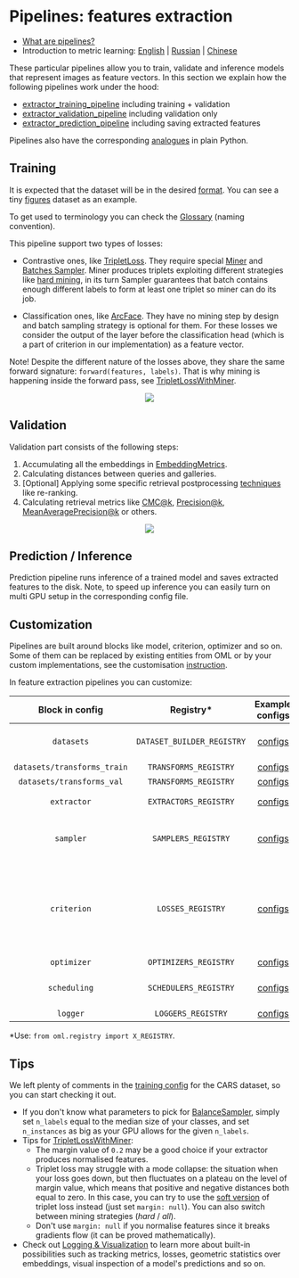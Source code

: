 # Pipelines: features extraction

* [What are pipelines?](https://open-metric-learning.readthedocs.io/en/latest/oml/pipelines_general.html)
* Introduction to metric learning:
[English](https://medium.com/@AlekseiShabanov/practical-metric-learning-b0410cda2201) |
[Russian](https://habr.com/ru/company/ods/blog/695380/) |
[Chinese](https://blog.csdn.net/fermion0217/article/details/127932087)


These particular pipelines allow you to train, validate and inference models that represent images as feature vectors.
In this section we explain how the following pipelines work under the hood:
* [extractor_training_pipeline](https://open-metric-learning.readthedocs.io/en/latest/contents/lightning.html#extractor-training-pipeline) including training + validation
* [extractor_validation_pipeline](https://open-metric-learning.readthedocs.io/en/latest/contents/lightning.html#extractor-validation-pipeline) including validation only
* [extractor_prediction_pipeline](https://open-metric-learning.readthedocs.io/en/latest/contents/lightning.html#extractor-prediction-pipeline) including saving extracted features

Pipelines also have the corresponding [analogues](https://open-metric-learning.readthedocs.io/en/latest/feature_extraction/python_examples.html) in plain Python.

## Training

It is expected that the dataset will be in the desired
[format](https://open-metric-learning.readthedocs.io/en/latest/oml/data.html).
You can see a tiny
[figures](https://drive.google.com/drive/folders/1plPnwyIkzg51-mLUXWTjREHgc1kgGrF4?usp=share_link)
dataset as an example.

To get used to terminology you can check the
[Glossary](https://github.com/OML-Team/open-metric-learning#faq)
(naming convention).


This pipeline support two types of losses:
* Contrastive ones, like [TripletLoss](https://open-metric-learning.readthedocs.io/en/latest/contents/losses.html#tripletlosswithminer).
  They require special
  [Miner](https://open-metric-learning.readthedocs.io/en/latest/contents/miners.html)
  and
  [Batches Sampler](https://open-metric-learning.readthedocs.io/en/latest/contents/samplers.html).
  Miner produces triplets exploiting different strategies like
  [hard mining](https://open-metric-learning.readthedocs.io/en/latest/contents/miners.html#hardtripletsminer),
  in its turn Sampler guarantees that batch contains enough
  different labels to form at least one triplet so miner can do its job.

* Classification ones, like [ArcFace](https://open-metric-learning.readthedocs.io/en/latest/contents/losses.html#arcfaceloss).
  They have no mining step by design and batch sampling strategy is optional for them.
  For these losses we consider the output of the layer before the classification head (which is a part of criterion in our implementation)
  as a feature vector.

Note! Despite the different nature of the losses above, they share the same forward signature: `forward(features, labels)`.
That is why mining is happening inside the forward pass, see
[TripletLossWithMiner](https://open-metric-learning.readthedocs.io/en/latest/contents/losses.html#tripletlosswithminer).


<div align="center">
<img src="https://i.ibb.co/FYNkbbg/extractor-train.png">
<div align="left">


## Validation

Validation part consists of the following steps:
1. Accumulating all the embeddings in [EmbeddingMetrics](https://open-metric-learning.readthedocs.io/en/latest/contents/metrics.html#embeddingmetrics).
2. Calculating distances between queries and galleries.
3. [Optional] Applying some specific retrieval postprocessing [techniques](https://open-metric-learning.readthedocs.io/en/latest/postprocessing/postprocessing_home.html) like re-ranking.
4. Calculating retrieval metrics like
   [CMC@k](https://open-metric-learning.readthedocs.io/en/latest/contents/metrics.html#calc-cmc),
   [Precision@k](https://open-metric-learning.readthedocs.io/en/latest/contents/metrics.html#calc-precision),
   [MeanAveragePrecision@k](https://open-metric-learning.readthedocs.io/en/latest/contents/metrics.html#calc-map)
   or others.

<div align="center">
<img src="https://i.ibb.co/kcVb7YH/extractor-validation.png">
<div align="left">


## Prediction / Inference

Prediction pipeline runs inference of a trained model and saves extracted features to the disk.
Note, to speed up inference you can easily turn on multi GPU setup in the corresponding config file.

## Customization

Pipelines are built around blocks like model, criterion, optimizer and so on.
Some of them can be replaced by existing entities from OML or by your custom implementations, see the customisation
[instruction](https://open-metric-learning.readthedocs.io/en/latest/oml/pipelines_general.html#how-to-use-my-own-implementation-of-loss-extractor-etc).

In feature extraction pipelines you can customize:

|       Block in config       |       Registry*       |                                       Example configs                                        |                                                                                                                                Requirements on custom implementation                                                                                                                                 |
|:---------------------------:|:---------------------:|:--------------------------------------------------------------------------------------------:|:----------------------------------------------------------------------------------------------------------------------------------------------------------------------------------------------------------------------------------------------------------------------------------------------------:|
|         `datasets`          | `DATASET_BUILDER_REGISTRY` | [configs](https://github.com/OML-Team/open-metric-learning/tree/main/oml/configs/datasets) | Callable, which returns [ILabeledDataset](https://open-metric-learning.readthedocs.io/en/latest/contents/interfaces.html#ilabeleddataset), [IQueryGalleryLabeledDataset](https://open-metric-learning.readthedocs.io/en/latest/contents/interfaces.html#iquerygallerylabeleddataset)
| `datasets/transforms_train` | `TRANSFORMS_REGISTRY` | [configs](https://github.com/OML-Team/open-metric-learning/tree/main/oml/configs/transforms) |                                                                                             Callable, see [available](https://github.com/OML-Team/open-metric-learning/tree/main/oml/transforms/images).                                                                                             |
|  `datasets/transforms_val`  | `TRANSFORMS_REGISTRY` | [configs](https://github.com/OML-Team/open-metric-learning/tree/main/oml/configs/transforms) |                                                                                             Callable, see [available](https://github.com/OML-Team/open-metric-learning/tree/main/oml/transforms/images).                                                                                             |
|         `extractor`         | `EXTRACTORS_REGISTRY` |   [configs](https://github.com/OML-Team/open-metric-learning/tree/main/oml/configs/model)    |                                         A successor of [IExtractor](https://open-metric-learning.readthedocs.io/en/latest/contents/interfaces.html#iextractor), see [available](https://open-metric-learning.readthedocs.io/en/latest/contents/models.html).                                         |
|          `sampler`          |  `SAMPLERS_REGISTRY`  |  [configs](https://github.com/OML-Team/open-metric-learning/tree/main/oml/configs/sampler)   | For losses with mining see [this](https://open-metric-learning.readthedocs.io/en/latest/contents/samplers.html). For classification losses: no restrictions, but set `null` for [RandomSampler](https://pytorch.org/docs/stable/data.html?highlight=random+sampler#torch.utils.data.RandomSampler).  |
|         `criterion`         |   `LOSSES_REGISTRY`   | [configs](https://github.com/OML-Team/open-metric-learning/tree/main/oml/configs/criterion)  | The signature is required: `forward(features, labels)`. For contrastive losses: mining is implemented inside the forward pass. For classification losses: a classification head is a part of criterion. See [available](https://open-metric-learning.readthedocs.io/en/latest/contents/losses.html). |
|         `optimizer`         | `OPTIMIZERS_REGISTRY` | [configs](https://github.com/OML-Team/open-metric-learning/tree/main/oml/configs/optimizer)  |                                                                                                                                     A regular PyTorch optimizer.                                                                                                                                     |
|        `scheduling`         | `SCHEDULERS_REGISTRY` | [configs](https://github.com/OML-Team/open-metric-learning/tree/main/oml/configs/scheduler)  |                                                         A regular PyTorch lr scheduler, structured in Lightning [format](https://github.com/OML-Team/open-metric-learning/blob/main/tests/test_runs/test_pipelines/configs/train.yaml#L51).                                                          |
|          `logger`           |  `LOGGERS_REGISTRY`   |   [configs](https://github.com/OML-Team/open-metric-learning/tree/main/oml/configs/logger)   |                                                                                          Child of [IPipelineLogger](https://open-metric-learning.readthedocs.io/en/latest/contents/interfaces.html#ipipelinelogger)                                                                                  |


*Use: `from oml.registry import X_REGISTRY`.

## Tips

We left plenty of comments in the [training config](https://github.com/OML-Team/open-metric-learning/blob/main/pipelines/features_extraction/extractor_cars/train_cars.yaml)
for the CARS dataset, so you can start checking it out.


* If you don't know what parameters to pick for
  [BalanceSampler](https://open-metric-learning.readthedocs.io/en/latest/contents/samplers.html#balancesampler),
  simply set `n_labels` equal to the median size of your classes, and set `n_instances` as big as your GPU allows for the given `n_labels`.
* Tips for [TripletLossWithMiner](https://open-metric-learning.readthedocs.io/en/latest/contents/losses.html#tripletlosswithminer):
  * The margin value of `0.2` may be a good choice if your extractor produces normalised features.
  * Triplet loss may struggle with a mode collapse: the situation when your loss goes down,
    but then fluctuates on a plateau on the level of margin value, which means that positive and negative distances both equal to zero.
    In this case, you can try to use the [soft version](https://arxiv.org/abs/1703.07737) of triplet loss instead (just set `margin: null`).
    You can also switch between mining strategies (*hard* / *all*).
  * Don't use `margin: null` if you normalise features since it breaks gradients flow (it can be proved mathematically).
* Check out [Logging & Visualization](https://open-metric-learning.readthedocs.io/en/latest/oml/logging.html) to learn more
  about built-in possibilities such as
  tracking metrics, losses, geometric statistics over embeddings, visual inspection of a model's predictions and so on.
